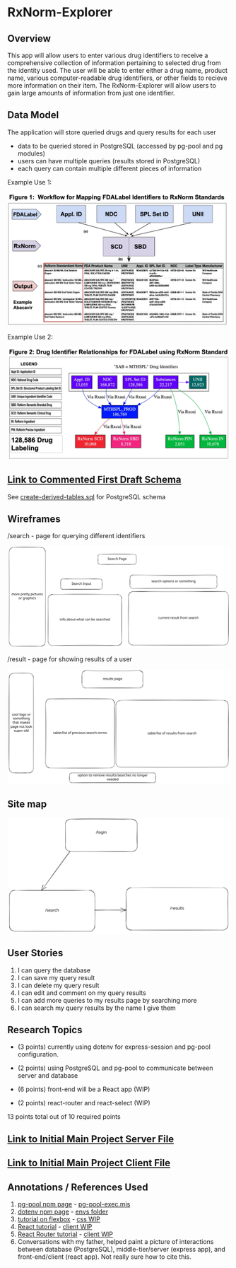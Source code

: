 # RxNorm-Explorer

## Overview

This app will allow users to enter various drug identifiers to receive a comprehensive collection of information pertaining to selected drug from the identity used. The user will be able to enter either a drug name, product name, various computer-readable drug identifiers, or other fields to recieve more information on their item.
The RxNorm-Explorer will allow users to gain large amounts of information from just one identifier.

## Data Model

The application will store queried drugs and query results for each user

* data to be queried stored in PostgreSQL (accessed by pg-pool and pg modules)
* users can have multiple queries (results stored in PostgreSQL)
* each query can contain multiple different pieces of information

Example Use 1:

![list create](documentation/figure1.png)

Example Use 2:

![list create](documentation/figure2.png)

## [Link to Commented First Draft Schema](db/sql/create-derived-tables.sql)

See [create-derived-tables.sql](db/sql/create-derived-tables.sql) for PostgreSQL schema

## Wireframes

/search - page for querying different identifiers

![list create](documentation/search.svg)

/result - page for showing results of a user

![list](documentation/results.svg)

## Site map

![list create](documentation/sitemap.svg)

## User Stories

1. I can query the database
2. I can save my query result
3. I can delete my query result
4. I can edit and comment on my query results
5. I can add more queries to my results page by searching more
6. I can search my query results by the name I give them

## Research Topics

* (3 points) currently using dotenv for express-session and pg-pool configuration.

* (2 points) using PostgreSQL and pg-pool to communicate between server and database

* (6 points) front-end will be a React app (WIP)

* (2 points) react-router and react-select (WIP)

13 points total out of 10 required points

## [Link to Initial Main Project Server File](server/app.mjs)

## [Link to Initial Main Project Client File](client/src/main.jsx)

## Annotations / References Used

1. [pg-pool npm page](https://www.npmjs.com/package/pg-pool) - [pg-pool-exec.mjs](server/pg-pool-exec.mjs)
2. [dotenv npm page](https://www.npmjs.com/package/dotenv) - [envs folder](/envs/)
3. [tutorial on flexbox](https://www.joshwcomeau.com/css/interactive-guide-to-flexbox/) - [css WIP](public/css/style.css)
4. [React tutorial](https://react.dev/learn/thinking-in-react) - [client WIP](/client/)
5. [React Router tutorial](https://reactrouter.com/en/main/start/tutorial) - [client WIP](/client/)
6. Conversations with my father, helped paint a picture of interactions between database (PostgreSQL), middle-tier/server (express app), and front-end/client (react app). Not really sure how to cite this.
